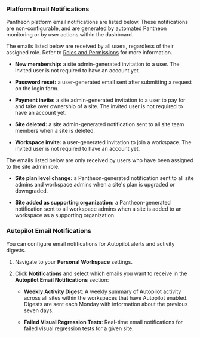 ### Platform Email Notifications

Pantheon platform email notifications are listed below. These notifications are non-configurable, and are generated by automated Pantheon monitoring or by user actions within the dashboard.

The emails listed below are received by all users, regardless of their assigned role. Refer to [Roles and Permissions](/guides/account-mgmt/workspace-sites-teams/teams#roles-and-permissions) for more information.

- **New membership:** a site admin-generated invitation to a user. The invited user is not required to have an account yet.

- **Password reset:** a user-generated email sent after submitting a request on the login form.

- **Payment invite:** a site admin-generated invitation to a user to pay for and take over ownership of a site. The invited user is not required to have an account yet.

- **Site deleted:** a site admin-generated notification sent to all site team members when a site is deleted.

- **Workspace invite:** a user-generated invitation to join a workspace. The invited user is not required to have an account yet.

The emails listed below are only received by users who have been assigned to the site admin role.

- **Site plan level change:** a Pantheon-generated notification sent to all site admins and workspace admins when a site's plan is upgraded or downgraded.

- **Site added as supporting organization:** a Pantheon-generated notification sent to all workspace admins when a site is added to an workspace as a supporting organization.

### Autopilot Email Notifications

You can configure email notifications for Autopilot alerts and activity digests. 

1. Navigate to your **Personal Workspace** settings.

1. Click **Notifications** and select which emails you want to receive in the **Autopilot Email Notifications** section:

   - **Weekly Activity Digest**: A weekly summary of Autopilot activity across all sites within the workspaces that have Autopilot enabled. Digests are sent each Monday with information about the previous seven days.

   - **Failed Visual Regression Tests**: Real-time email notifications for failed visual regression tests for a given site.